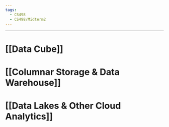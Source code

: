 ```yaml
---
tags:
  - CS498
  - CS498/Midterm2
---
```

---
# [[Data Cube]]

# [[Columnar Storage & Data Warehouse]]

# [[Data Lakes & Other Cloud Analytics]]